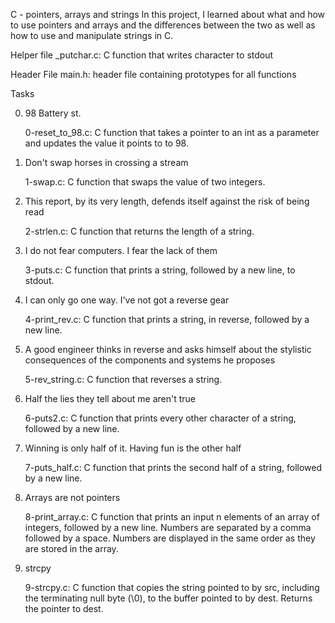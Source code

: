 C - pointers, arrays and strings
In this project, I learned about what and how to use pointers and arrays and the differences between the two as well as how to use and manipulate strings in C.

Helper file 
_putchar.c: C function that writes character to stdout

Header File
main.h: header file containing prototypes for all functions

Tasks


0. 98 Battery st.

    0-reset_to_98.c: C function that takes a pointer to an int as a parameter and updates the value it points to to 98.

1. Don't swap horses in crossing a stream

    1-swap.c: C function that swaps the value of two integers.

2. This report, by its very length, defends itself against the risk of being read

    2-strlen.c: C function that returns the length of a string.

3. I do not fear computers. I fear the lack of them

    3-puts.c: C function that prints a string, followed by a new line, to stdout.

4. I can only go one way. I've not got a reverse gear

    4-print_rev.c: C function that prints a string, in reverse, followed by a new line.

5. A good engineer thinks in reverse and asks himself about the stylistic consequences of the components and systems he proposes

    5-rev_string.c: C function that reverses a string.

6. Half the lies they tell about me aren't true

    6-puts2.c: C function that prints every other character of a string, followed by a new line.

7. Winning is only half of it. Having fun is the other half

    7-puts_half.c: C function that prints the second half of a string, followed by a new line.

8. Arrays are not pointers

    8-print_array.c: C function that prints an input n elements of an array of integers, followed by a new line.
        Numbers are separated by a comma followed by a space.
        Numbers are displayed in the same order as they are stored in the array.

9. strcpy

    9-strcpy.c: C function that copies the string pointed to by src, including the terminating null byte (\0), to the buffer pointed to by dest.
        Returns the pointer to dest.

